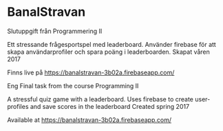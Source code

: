 # BanalStravan
Slutuppgift från Programmering II

Ett stressande frågesportspel med leaderboard.
Använder firebase för att skapa användarprofiler och spara poäng i leaderboarden.
Skapat våren 2017

Finns live på https://banalstravan-3b02a.firebaseapp.com/



Eng
Final task from the course Programming II

A stressful quiz game with a leaderboard.
Uses firebase to create user-profiles and save scores in the leaderboard
Created spring 2017

Available at https://banalstravan-3b02a.firebaseapp.com/

